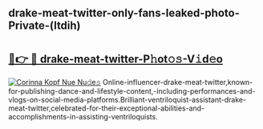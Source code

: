 ## drake-meat-twitter-only-fans​-leaked-photo​-Private-(ltdih)


# <h2><a href="https://mediaupload.pro?title=drake-meat-twitter&ref=git">🔗👉 🔴 drake-meat-twitter-P𝚑ot𝚘𝚜-V𝚒d𝚎o</a></h2>

[![Corinna Kopf Nue Nu𝚍e𝚜](https://i.imgur.com/0qMVB7G.gif)](https://mediaupload.pro?title=drake-meat-twitter&ref=git)
Online-influencer-drake-meat-twitter,known-for-publishing-dance-and-lifestyle-content,-including-performances-and-vlogs-on-social-media-platforms.Brilliant-ventriloquist-assistant-drake-meat-twitter,celebrated-for-their-exceptional-abilities-and-accomplishments-in-assisting-ventriloquists.  